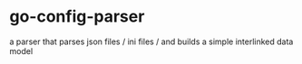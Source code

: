 # go-config-parser
a parser that parses json files / ini files / and builds a simple interlinked data model
